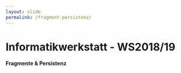 ```yaml
---
layout: slide
permalink: /fragment-persistenz/
---
```


# Informatikwerkstatt - WS2018/19
__Fragmente & Persistenz__
